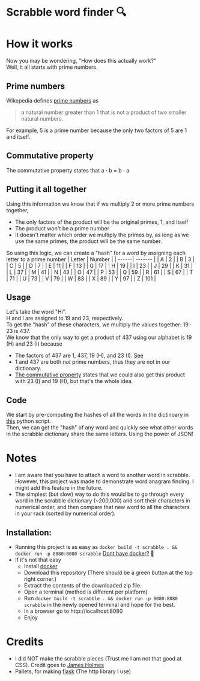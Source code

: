 # Scrabble word finder 🔍
 
# How it works
Now you may be wondering, "How does this actually work?"<br/>
Well, it all starts with prime numbers.
## Prime numbers
Wikepedia defines [prime numbers](https://en.wikipedia.org/wiki/Prime_number) as
> a natural number greater than 1 that is not a product of two smaller natural numbers.

For example, 5 is a prime number because the only two factors of 5 are 1 and itself.

## Commutative property
The commutative property states that a ⋅ b = b ⋅ a

## Putting it all together
Using this information we know that if we multiply 2 or more prime numbers together,
 - The only factors of the product will be the original primes, 1, and itself
 - The product won't be a prime number
 - It doesn't matter which order we multiply the primes by, as long as we use the same primes, the product will be the same number.

So using this logic, we can create a "hash" for a word by assigning each letter to a prime number
| Letter | Number |
| ------| ------- |
| A | 2 |
| B | 3 |
| C | 5 |
| D | 7 |
| E | 11 |
| F | 13 |
| G | 17 |
| H | 19 |
| I | 23 |
| J | 29 |
| K | 31 |
| L | 37 |
| M | 41 |
| N | 43 |
| O | 47 |
| P | 53 |
| Q | 59 |
| R | 61 |
| S | 67 |
| T | 71 |
| U | 73 |
| V | 79 |
| W | 83 |
| X | 89 |
| Y | 97 |
| Z | 101 |

## Usage

Let's take the word "Hi". <br/>
H and I are assigned to 19 and 23, respectively.<br/>
To get the "hash" of these characters, we multiply the values together: 19 ⋅ 23 is 437. <br/>
We know that the only way to get a product of 437 using our alphabet is 19 (H) and 23 (I) because
 - The factors of 437 are 1, 437, 19 (H), and 23 (I). [See](https://www.factors-of.com/_437_)
 - 1 and 437 are both *not* prime numbers, thus they are not in our dictionary.
 - [The commutative property](#commutative-property) states that we could also get this product with 23 (I) and 19 (H), but that's the whole idea.

## Code
We start by pre-computing the hashes of all the words in the dictinoary in [this](/generate.py) python script.<br/>
Then, we can get the "hash" of any word and quickly see what other words in the scrabble dictionary share the same letters. Using the power of JSON!

# Notes
 - I am aware that you have to attach a word to another word in scrabble. However, this project was made to demonstrate word anagram finding. I might add this feature in the future.
 - The simplest (but slow) way to do this would be to go through every word in the scrabble dictionary (~200,000) and sort their characters in numerical order, and then compare that new word to all the characters in your rack (sorted by numerical order).
 
## Installation:
 * Running this project is as easy as `docker build -t scrabble . && docker run -p 8080:8080 scrabble`
[Dont have docker?](https://www.docker.com/get-started) 🐳
 * If it's not that easy
    - Install [docker](https://www.docker.com/get-started)
    - Download this repository (There should be a green button at the top right corner.)
    - Extract the contents of the downloaded zip file.
    - Open a terminal (method is different per platform)
    - Run `docker build -t scrabble . && docker run -p 8080:8080 scrabble` in the newly opened terminal and hope for the best.
    - In a browser go to http://localhost:8080
    - Enjoy
# Credits
 - I did NOT make the scrabble pieces (Trust me I am not that good at CSS). Credit goes to [James Holmes](https://codepen.io/32bitkid/pen/NPEgbx)
 - Pallets, for making [flask](https://github.com/pallets/flask) (The http library I use)
